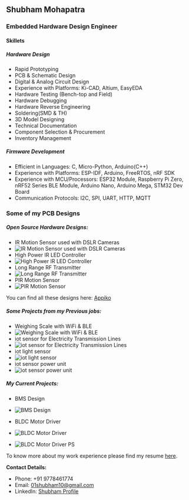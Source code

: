 ## Shubham Mohapatra
### Embedded Hardware Design Engineer
#### Skillets
##### Hardware Design
 - Rapid Prototyping
 - PCB & Schematic Design
 - Digital & Analog Circuit Design
 - Experience with Platforms: Ki-CAD, Altium, EasyEDA
 - Hardware Testing (Bench-top and Field)
 - Hardware Debugging
 - Hardware Reverse Engineering
 - Soldering(SMD & TH)
 - 3D Model Designing
 - Technical Documentation
 - Component Selection & Procurement
 - Inventory Management

##### Firmware Development
 - Efficient in Languages: C, Micro-Python, Arduino(C++)
 - Experience with Platforms: ESP-IDF, Arduino, FreeRTOS, nRF SDK
 - Experience with MCU/Processors: ESP32 Module, Raspberry Pi Zero, nRF52 Series BLE Module, Arduino Nano, Arduino Mega, STM32 Dev Board
 - Communication Protocols: I2C, SPI, UART, HTTP, MQTT

### Some of my PCB Designs
##### Open Source Hardware Designs:
- IR Motion Sensor used with DSLR Cameras
- ![IR Motion Sensor used with DSLR Cameras](https://github.com/ShuBot/ShuBot.github.io/blob/main/pics/appiko_01.JPG)
- High Power IR LED Controller
- ![High Power IR LED Controller](https://github.com/ShuBot/ShuBot.github.io/blob/main/pics/appiko_02.jpg)
- Long Range RF Transmitter
- ![Long Range RF Transmitter](https://github.com/ShuBot/ShuBot.github.io/blob/main/pics/appiko_03.jpg)
- PIR Motion Sensor
- ![PIR Motion Sensor](https://github.com/ShuBot/ShuBot.github.io/blob/main/pics/appiko_04.jpg)

You can find all these designs here: [Appiko](https://github.com/Appiko/sense_snap_hw)

##### Some Projects from my Previous jobs:

 - Weighing Scale with WiFi & BLE
 - ![Weighing Scale with WiFi & BLE](https://github.com/ShuBot/ShuBot.github.io/blob/main/pics/weighting_scale_01.jpg)
 - iot sensor for Electricity Transmission Lines
 - ![iot sensor for Electricity Transmission Lines](https://github.com/ShuBot/ShuBot.github.io/blob/main/pics/elcetricity_trsm_line_sensor_01.jpg)
 - iot light sensor
 - ![iot light sensor](https://github.com/ShuBot/ShuBot.github.io/blob/main/pics/mandala_02.jpg)
 - iot sensor power unit
 - ![iot sensor power unit](https://github.com/ShuBot/ShuBot.github.io/blob/main/pics/PDS_rev2_PCB01.jpg)

##### My Current Projects:

- BMS Design
- ![BMS Design](https://github.com/ShuBot/ShuBot.github.io/blob/main/pics/BMS_02.jpg)

 - BLDC Motor Driver
 - ![BLDC Motor Driver](https://github.com/ShuBot/ShuBot.github.io/blob/main/pics/BLDC_Driver_ckt.jpeg)
 - ![BLDC Motor Driver PS](https://github.com/ShuBot/ShuBot.github.io/blob/main/pics/BLDC_Drive_04.jpg)



To know more about my work experience please find my resume [here](https://github.com/ShuBot/ShuBot.github.io/blob/main/docs/SHUBHAM_M_Sep2021.pdf).


**Contact Details:** 
- Phone: +91 9778461774
- Email: 01shubham10@gmail.com
- LinkedIn:  [Shubham Profile](https://www.linkedin.com/in/shubham-mohapatra-6034279a)



<!--
**ShuBot/SHuBot** is a ✨ _special_ ✨ repository because its `README.md` (this file) appears on your GitHub profile.

Here are some ideas to get you started:

- 🔭 I’m currently working on ...
- 🌱 I’m currently learning ...
- 👯 I’m looking to collaborate on ...
- 🤔 I’m looking for help with ...
- 💬 Ask me about ...
- 📫 How to reach me: ...
- 😄 Pronouns: ...
- ⚡ Fun fact: ...
-->
